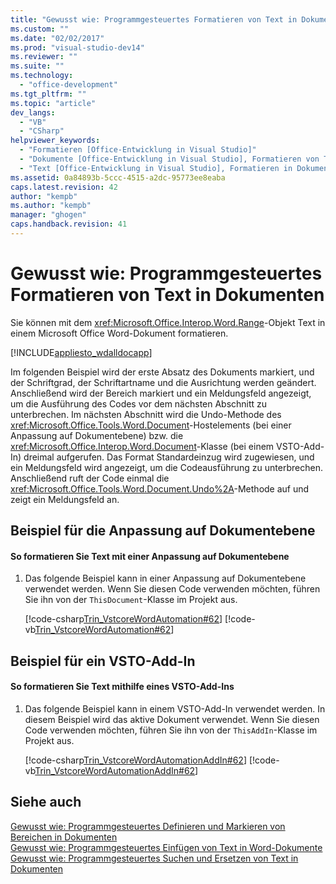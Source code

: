 ```yaml
---
title: "Gewusst wie: Programmgesteuertes Formatieren von Text in Dokumenten"
ms.custom: ""
ms.date: "02/02/2017"
ms.prod: "visual-studio-dev14"
ms.reviewer: ""
ms.suite: ""
ms.technology: 
  - "office-development"
ms.tgt_pltfrm: ""
ms.topic: "article"
dev_langs: 
  - "VB"
  - "CSharp"
helpviewer_keywords: 
  - "Formatieren [Office-Entwicklung in Visual Studio]"
  - "Dokumente [Office-Entwicklung in Visual Studio], Formatieren von Text"
  - "Text [Office-Entwicklung in Visual Studio], Formatieren in Dokumenten"
ms.assetid: 0a84893b-5ccc-4515-a2dc-95773ee8eaba
caps.latest.revision: 42
author: "kempb"
ms.author: "kempb"
manager: "ghogen"
caps.handback.revision: 41
---
```

# Gewusst wie: Programmgesteuertes Formatieren von Text in Dokumenten
  Sie können mit dem <xref:Microsoft.Office.Interop.Word.Range>\-Objekt Text in einem Microsoft Office Word\-Dokument formatieren.  
  
 [!INCLUDE[appliesto_wdalldocapp](../vsto/includes/appliesto-wdalldocapp-md.md)]  
  
 Im folgenden Beispiel wird der erste Absatz des Dokuments markiert, und der Schriftgrad, der Schriftartname und die Ausrichtung werden geändert. Anschließend wird der Bereich markiert und ein Meldungsfeld angezeigt, um die Ausführung des Codes vor dem nächsten Abschnitt zu unterbrechen. Im nächsten Abschnitt wird die Undo\-Methode des <xref:Microsoft.Office.Tools.Word.Document>\-Hostelements \(bei einer Anpassung auf Dokumentebene\) bzw. die <xref:Microsoft.Office.Interop.Word.Document>\-Klasse \(bei einem VSTO\-Add\-In\) dreimal aufgerufen. Das Format Standardeinzug wird zugewiesen, und ein Meldungsfeld wird angezeigt, um die Codeausführung zu unterbrechen. Anschließend ruft der Code einmal die <xref:Microsoft.Office.Tools.Word.Document.Undo%2A>\-Methode auf und zeigt ein Meldungsfeld an.  
  
## Beispiel für die Anpassung auf Dokumentebene  
  
#### So formatieren Sie Text mit einer Anpassung auf Dokumentebene  
  
1.  Das folgende Beispiel kann in einer Anpassung auf Dokumentebene verwendet werden. Wenn Sie diesen Code verwenden möchten, führen Sie ihn von der `ThisDocument`\-Klasse im Projekt aus.  
  
     [!code-csharp[Trin_VstcoreWordAutomation#62](../snippets/csharp/VS_Snippets_OfficeSP/Trin_VstcoreWordAutomation/CS/ThisDocument.cs#62)]
     [!code-vb[Trin_VstcoreWordAutomation#62](../snippets/visualbasic/VS_Snippets_OfficeSP/Trin_VstcoreWordAutomation/VB/ThisDocument.vb#62)]  
  
## Beispiel für ein VSTO\-Add\-In  
  
#### So formatieren Sie Text mithilfe eines VSTO\-Add\-Ins  
  
1.  Das folgende Beispiel kann in einem VSTO\-Add\-In verwendet werden. In diesem Beispiel wird das aktive Dokument verwendet. Wenn Sie diesen Code verwenden möchten, führen Sie ihn von der `ThisAddIn`\-Klasse im Projekt aus.  
  
     [!code-csharp[Trin_VstcoreWordAutomationAddIn#62](../snippets/csharp/VS_Snippets_OfficeSP/Trin_VstcoreWordAutomationAddIn/CS/ThisAddIn.cs#62)]
     [!code-vb[Trin_VstcoreWordAutomationAddIn#62](../snippets/visualbasic/VS_Snippets_OfficeSP/Trin_VstcoreWordAutomationAddIn/VB/ThisAddIn.vb#62)]  
  
## Siehe auch  
 [Gewusst wie: Programmgesteuertes Definieren und Markieren von Bereichen in Dokumenten](../vsto/how-to-programmatically-define-and-select-ranges-in-documents.md)   
 [Gewusst wie: Programmgesteuertes Einfügen von Text in Word-Dokumente](../vsto/how-to-programmatically-insert-text-into-word-documents.md)   
 [Gewusst wie: Programmgesteuertes Suchen und Ersetzen von Text in Dokumenten](../vsto/how-to-programmatically-search-for-and-replace-text-in-documents.md)  
  
  